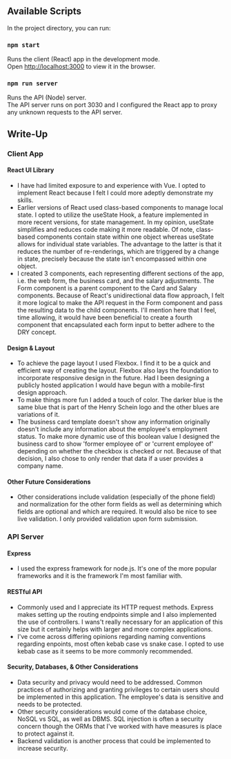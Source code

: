 ## Available Scripts

In the project directory, you can run:

### `npm start`

Runs the client (React) app in the development mode.<br />
Open [http://localhost:3000](http://localhost:3000) to view it in the browser.

### `npm run server`

Runs the API (Node) server.<br />
The API server runs on port 3030 and I configured the React app to proxy any unknown requests to the API server.

## Write-Up

### Client App

#### React UI Library

* I have had limited exposure to and experience with Vue. I opted to implement React because I felt I could more adeptly demonstrate my skills.
* Earlier versions of React used class-based components to manage local state. I opted to utilize the useState Hook, a feature implemented in more recent versions, for state management. In my opinion, useState simplifies and reduces code making it more readable. Of note, class-based components contain state within one object whereas useState allows for individual state variables. The advantage to the latter is that it reduces the number of re-renderings, which are triggered by a change in state, precisely because the state isn't encompassed within one object.
* I created 3 components, each representing different sections of the app, i.e. the web form, the business card, and the salary adjustments. The Form component is a parent component to the Card and Salary components. Because of React's unidirectional data flow approach, I felt it more logical to make the API request in the Form component and pass the resulting data to the child components. I'll mention here that I feel, time allowing, it would have been beneficial to create a fourth component that encapsulated each form input to better adhere to the DRY concept.

#### Design & Layout

* To achieve the page layout I used Flexbox. I find it to be a quick and efficient way of creating the layout. Flexbox also lays the foundation to incorporate responsive design in the future. Had I been designing a publicly hosted application I would have begun with a mobile-first design approach.
* To make things more fun I added a touch of color. The darker blue is the same blue that is part of the Henry Schein logo and the other blues are variations of it.
* The business card template doesn't show any information originally doesn't include any information about the employee's employment status. To make more dynamic use of this boolean value I designed the business card to show 'former employee of' or 'current employee of' depending on whether the checkbox is checked or not. Because of that decision, I also chose to only render that data if a user provides a company name. 

#### Other Future Considerations

* Other considerations include validation (especially of the phone field) and normalization for the other form fields as well as determining which fields are optional and which are required. It would also be nice to see live validation. I only provided validation upon form submission. 

### API Server

#### Express

* I used the express framework for node.js. It's one of the more popular frameworks and it is the framework I'm most familiar with.

#### RESTful API

* Commonly used and I appreciate its HTTP request methods. Express makes setting up the routing endpoints simple and I also implemented the use of controllers. I wans't really necessary for an application of this size but it certainly helps with larger and more complex applications.
* I've come across differing opinions regarding naming conventions regarding enpoints, most often kebab case vs snake case. I opted to use kebab case as it seems to be more commonly recommended. 

#### Security, Databases, & Other Considerations

* Data security and privacy would need to be addressed. Common practices of authorizing and granting privileges to certain users should be implemented in this application. The employee's data is sensitive and needs to be protected. 
* Other security considerations would come of the database choice, NoSQL vs SQL, as well as DBMS. SQL injection is often a security concern though the ORMs that I've worked with have measures is place to protect against it.
* Backend validation is another process that could be implemented to increase security.
